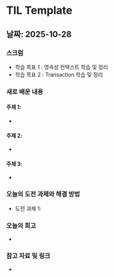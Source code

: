 # TIL Template

## 날짜: 2025-10-28

### 스크럼
- 학습 목표 1 : 영속성 컨텍스트 학습 및 정리
- 학습 목표 2 : Transaction 학습 및 정리

### 새로 배운 내용
#### 주제 1: 
-

#### 주제 2:
-

#### 주제 3:
-

### 오늘의 도전 과제와 해결 방법
- 도전 과제 1: 

### 오늘의 회고
-

### 참고 자료 및 링크
- 